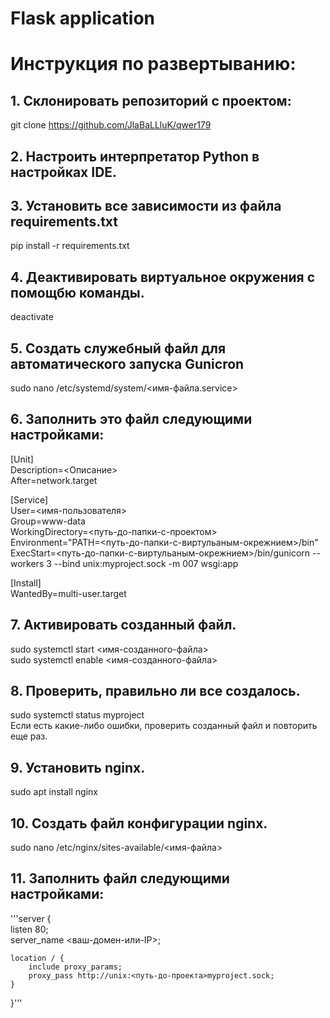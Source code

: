 # Flask application
# Инструкция по развертыванию:
## 1. Склонировать репозиторий с проектом: 
git clone https://github.com/JlaBaLLluK/qwer179
## 2. Настроить интерпретатор Python в настройках IDE.
## 3. Установить все зависимости из файла requirements.txt
pip install -r requirements.txt
## 4. Деактивировать виртуальное окружения с помощбю команды.
deactivate
## 5. Создать служебный файл для автоматического запуска Gunicron
sudo nano /etc/systemd/system/<имя-файла.service>
## 6. Заполнить это файл следующими настройками:
[Unit] <br>
Description=<Описание><br>
After=network.target<br>

[Service] <br>
User=<имя-пользователя><br>
Group=www-data<br>
WorkingDirectory=<путь-до-папки-с-проектом><br>
Environment="PATH=<путь-до-папки-с-виртульаным-окрежнием>/bin"<br>
ExecStart=<путь-до-папки-с-виртульаным-окрежнием>/bin/gunicorn --workers 3 --bind unix:myproject.sock -m 007 wsgi:app<br>

[Install] <br>
WantedBy=multi-user.target

## 7. Активировать созданный файл.
sudo systemctl start <имя-созданного-файла><br>
sudo systemctl enable <имя-созданного-файла>

## 8. Проверить, правильно ли все создалось.
sudo systemctl status myproject<br>
Если есть какие-либо ошибки, проверить созданный файл и повторить еще раз.

## 9. Установить nginx.
sudo apt install nginx

## 10. Создать файл конфигурации nginx.
sudo nano /etc/nginx/sites-available/<имя-файла>

## 11. Заполнить файл следующими настройками:
'''server {<br>
    listen 80;<br>
    server_name <ваш-домен-или-IP>;<br>

    location / {
        include proxy_params;
        proxy_pass http://unix:<путь-до-проекта>myproject.sock;
    }
}'''

